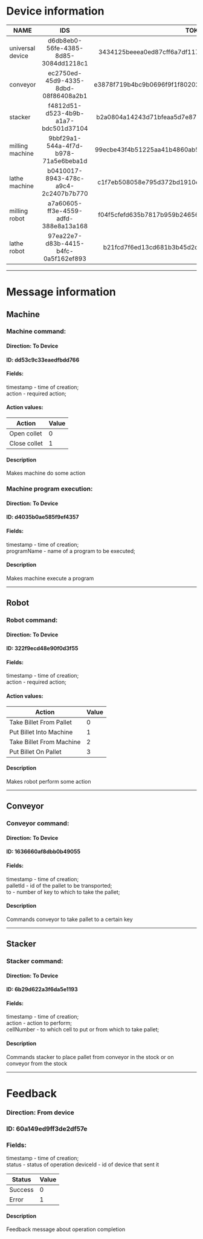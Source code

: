 # Device information

| NAME             | IDS                                  | TOKENS                           |
| ---------------- |:------------------------------------:| --------------------------------:|
| universal device | d6db8eb0-56fe-4385-8d85-3084dd1218c1 | 3434125beeea0ed87cff6a7df1170c4 |
| conveyor         | ec2750ed-45d9-4335-8dbd-08f86408a2b1 | e3878f719b4bc9b0696f9f1f80202eb8 |
| stacker          | f4812d51-d523-4b9b-a1a7-bdc501d37104 | b2a0804a14243d71bfeaa5d7e87197f  |
| milling machine  | 9bbf29a1-544a-4f7d-b978-71a5e6beba1d | 99ecbe43f4b51225aa41b4860ab51bb  |
| lathe machine    | b0410017-8943-478c-a9c4-2c2407b7b770 | c1f7eb508058e795d372bd1910e1e1   |
| milling robot    | a7a60605-ff3e-4559-adfd-388e8a13a168 | f04f5cfefd635b7817b959b2465668b  |
| lathe robot      | 97ea22e7-d83b-4415-b4fc-0a5f162ef893 | b21fcd7f6ed13cd681b3b45d2d55ff   |
--------------------------------------------------------
# Message information
## Machine

### Machine command:
#### Direction: To Device
#### ID: dd53c9c33eaedfbdd766
#### Fields:
timestamp - time of creation;<br>
action - required action;
#### Action values:
| Action         | Value |
|----------------|-------|
|Open collet     |0      |
|Close collet    |1      |
#### Description
Makes machine do some action

### Machine program execution:
#### Direction: To Device
#### ID: d4035b0ae585f9ef4357
#### Fields:
timestamp - time of creation;<br>
programName - name of a program to be executed;
#### Description
Makes machine execute a program

----------------------------------------------------
## Robot

### Robot command:
#### Direction: To Device
#### ID: 322f9ecd48e90f0d3f55
#### Fields:
timestamp - time of creation;<br>
action - required action;
#### Action values:
| Action                       | Value |
|------------------------------|-------|
|Take Billet From Pallet       |0      |
|Put Billet Into Machine       |1      |
|Take Billet From Machine      |2      |
|Put Billet On Pallet          |3      |

#### Description
Makes robot perform some action

---------------------------------------------------
## Conveyor

### Conveyor command:
#### Direction: To Device
#### ID: 1636660af8dbb0b49055
#### Fields:
timestamp - time of creation;<br>
palletId - id of the pallet to be transported;<br>
to - number of key to which to take the pallet;

#### Description
Commands conveyor to take pallet to a certain key

---------------------------------------------------
## Stacker

### Stacker command:
#### Direction: To Device
#### ID: 6b29d622a3f6da5e1193
#### Fields:
timestamp - time of creation;<br>
action - action to perform;<br>
cellNumber - to which cell to put or from which to take pallet;

#### Description
Commands stacker to place pallet from conveyor in the stock or on conveyor from the stock

---------------------------------------------------
# Feedback
### Direction: From device
### ID: 60a149ed9ff3de2df57e
### Fields:
timestamp - time of creation;<br>
status - status of operation
deviceId - id of device that sent it

| Status         | Value |
|----------------|-------|
|Success         |0      |
|Error           |1      |

#### Description
Feedback message about operation completion
